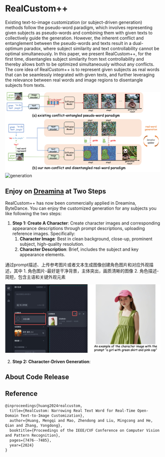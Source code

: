 # RealCustom++

Existing text-to-image customization (or subject-driven generation) methods follow the pseudo-word paradigm, 
which involves representing given subjects as pseudo-words and combining them with given texts to collectively guide the generation.
However, the inherent conflict and entanglement between the pseudo-words and texts result in a dual-optimum paradox, where subject similarity and text controllability cannot be optimal simultaneously.
In this paper, we present RealCustom++, for the first time, disentangles subject similarity from text controllability and thereby allows both to be optimized simultaneously without any conflicts.
The core idea of RealCustom++ is to represent given subjects as real words that can be seamlessly integrated with given texts, 
and further leveraging the relevance between real words and image regions to disentangle subjects from texts. 

![motivation](assets/motivation.jpg)
![generation](assets/generation.jpg)

## Enjoy on [Dreamina](https://jimeng.jianying.com/ai-tool/home) at Two Steps
RealCustom++ has now been commercially applied in Dreamina, ByteDance. 
You can enjoy the customized generation for any subjects you like following the two steps:

1. **Step 1: Create A Character**: 
Create character images and corresponding appearance descriptions through prompt descriptions, uploading reference images. Specifically:
    1. **Character Image**: Best in clean background, close-up, prominent subject, high-quality resolution.
    2. **Character Description**: Brief, includes the subject and key appearance elements.

通过prompt描述、上传参考图片或者文本生成图像创建角色图片和对应外观描述，其中
    1. 角色图片-最好是干净背景，主体突出，画质清晰的图像
    2. 角色描述-简短，包含主语和关键外观元素

![character](assets/dreamina_character.jpg)

2. **Step 2: Character-Driven Generation**:


## About Code Release

## Reference

```
@inproceedings{huang2024realcustom,
  title={RealCustom: Narrowing Real Text Word for Real-Time Open-Domain Text-to-Image Customization},
  author={Huang, Mengqi and Mao, Zhendong and Liu, Mingcong and He, Qian and Zhang, Yongdong},
  booktitle={Proceedings of the IEEE/CVF Conference on Computer Vision and Pattern Recognition},
  pages={7476--7485},
  year={2024}
}
```